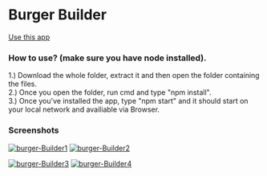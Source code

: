 # Burger Builder 

[Use this app](http://ahsanburgerbuilder.surge.sh/)

### How to use? (make sure you have node installed).

1.) Download the whole folder, extract it and then open the folder containing the files.
<br>
2.) Once you open the folder, run cmd and type "npm install".
<br>
3.) Once you've installed the app, type "npm start" and it should start on your local network and availiable via Browser. 

### Screenshots 
<a href="https://imgbb.com/"><img src="https://i.ibb.co/bHhk806/burger-Builder1.jpg" alt="burger-Builder1" border="0"></a>
<a href="https://imgbb.com/"><img src="https://i.ibb.co/2FyprZS/burger-Builder2.jpg" alt="burger-Builder2" border="0"></a>

<a href="https://imgbb.com/"><img src="https://i.ibb.co/tX3N1YY/burger-Builder3.jpg" alt="burger-Builder3" border="0"></a>
<a href="https://imgbb.com/"><img src="https://i.ibb.co/hHcJhcR/burger-Builder4.jpg" alt="burger-Builder4" border="0"></a>
